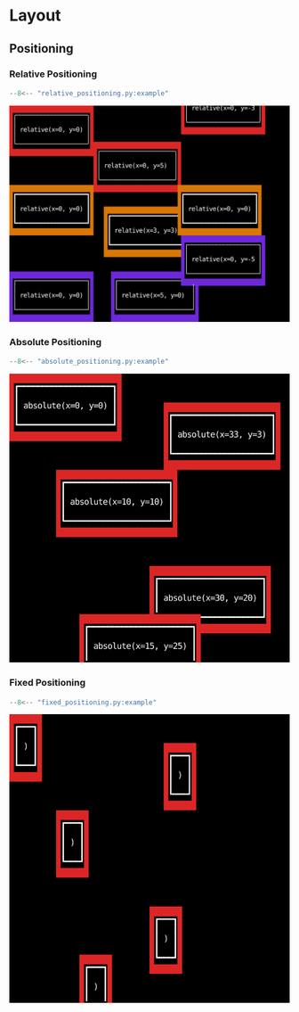 # Layout

## Positioning

### Relative Positioning

```python
--8<-- "relative_positioning.py:example"
```

![Relative Positioning](../_examples/relative-positioning.svg)

### Absolute Positioning

```python
--8<-- "absolute_positioning.py:example"
```

![Absolute Positioning](../_examples/absolute-positioning.svg)


### Fixed Positioning

```python
--8<-- "fixed_positioning.py:example"
```

![Fixed Positioning](../_examples/fixed-positioning.svg)
